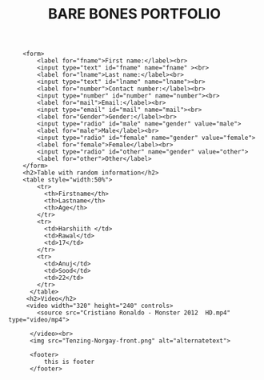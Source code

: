 <!DOCTYPE html>
<html>
  <head>
    <meta charset="utf-8">
    <title>PROJECT 1</title>
  </head>
  <body>
        <header>
          <h1>BARE BONES PORTFOLIO</h1>
        </header>

        <form>
            <label for="fname">First name:</label><br>
            <input type="text" id="fname" name="fname" ><br>
            <label for="lname">Last name:</label><br>
            <input type="text" id="lname" name="lname"><br>
            <label for="number">Contact number:</label><br>
            <input type="number" id="number" name="number"><br>
            <label for="mail">Email:</label><br>
            <input type="email" id="mail" name="mail"><br>
            <label for="Gender">Gender:</label><br>
            <input type="radio" id="male" name="gender" value="male">
            <label for="male">Male</label><br>
            <input type="radio" id="female" name="gender" value="female">
            <label for="female">Female</label><br>
            <input type="radio" id="other" name="gender" value="other">
            <label for="other">Other</label>
        </form>
        <h2>Table with random information</h2>
        <table style="width:50%">
            <tr>
              <th>Firstname</th>
              <th>Lastname</th>
              <th>Age</th>
            </tr>
            <tr>
              <td>Harshiith </td>
              <td>Rawal</td>
              <td>17</td>
            </tr>
            <tr>
              <td>Anuj</td>
              <td>Sood</td>
              <td>22</td>
            </tr>
          </table>
         <h2>Video</h2>
         <video width="320" height="240" controls>
            <source src="Cristiano Ronaldo - Monster 2012  HD.mp4" type="video/mp4">
            
          </video><br>
          <img src="Tenzing-Norgay-front.png" alt="alternatetext">

          <footer>
              this is footer
          </footer>
     
  </body>
</html>
